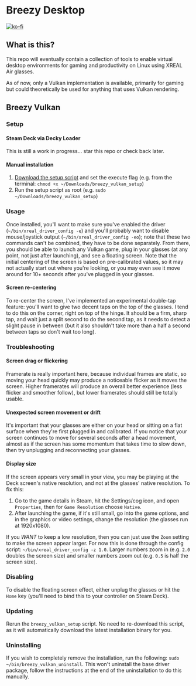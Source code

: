 # Breezy Desktop

[![ko-fi](https://ko-fi.com/img/githubbutton_sm.svg)](https://ko-fi.com/U7U8OVC0L)

## What is this?

This repo will eventually contain a collection of tools to enable virtual desktop environments for gaming and productivity on Linux using XREAL Air glasses.

As of now, only a Vulkan implementation is available, primarily for gaming but could theoretically be used for anything that uses Vulkan rendering.

## Breezy Vulkan

### Setup

#### Steam Deck via Decky Loader

This is still a work in progress... star this repo or check back later.

#### Manual installation

1. [Download the setup script](https://github.com/wheaney/breezy-desktop/releases/latest/download/breezy_vulkan_setup) and set the execute flag (e.g. from the terminal: `chmod +x ~/Downloads/breezy_vulkan_setup`)
2. Run the setup script as root (e.g. `sudo ~/Downloads/breezy_vulkan_setup`)

### Usage

Once installed, you'll want to make sure you've enabled the driver (`~/bin/xreal_driver_config -e`) and you'll probably want to disable mouse/joystick output (`~/bin/xreal_driver_config -eo`); note that these two commands can't be combined, they have to be done separately. From there, you should be able to launch any Vulkan game, plug in your glasses (at any point, not just after launching), and see a floating screen. Note that the initial centering of the screen is based on pre-calibrated values, so it may not actually start out where you're looking, or you may even see it move around for 10+ seconds after you've plugged in your glasses.

#### Screen re-centering
To re-center the screen, I've implemented an experimental double-tap feature: you'll want to give two decent taps on the top of the glasses. I tend to do this on the corner, right on top of the hinge. It should be a firm, sharp tap, and wait just a split second to do the second tap, as it needs to detect a slight pause in between (but it also shouldn't take more than a half a second between taps so don't wait too long).

### Troubleshooting

#### Screen drag or flickering
Framerate is really important here, because individual frames are static, so moving your head quickly may produce a noticeable flicker as it moves the screen. Higher framerates will produce an overall better experience (less flicker and smoother follow), but lower framerates should still be totally usable.

#### Unexpected screen movement or drift
It's important that your glasses are either on your head or sitting on a flat surface when they're first plugged in and calibrated. If you notice that your screen continues to move for several seconds after a head movement, almost as if the screen has some momentum that takes time to slow down, then try unplugging and reconnecting your glasses.

#### Display size

If the screen appears very small in your view, you may be playing at the Deck screen's native resolution, and not at the glasses' native
resolution. To fix this:
1. Go to the game details in Steam, hit the Settings/cog icon, and open `Properties`, then for `Game Resolution` choose `Native`.
2. After launching the game, if it's still small, go into the game options, and in the graphics or video settings, change the resolution (the glasses run at 1920x1080).

If you *WANT* to keep a low resolution, then you can just use the `Zoom` setting to make the screen appear larger. For now this is done through the config script: `~/bin/xreal_driver_config -z 1.0`. Larger numbers zoom in (e.g. `2.0` doubles the screen size) and smaller numbers zoom out (e.g. `0.5` is half the screen size).

### Disabling

To disable the floating screen effect, either unplug the glasses or hit the `Home` key (you'll need to bind this to your controller on Steam Deck).

### Updating

Rerun the `breezy_vulkan_setup` script. No need to re-download this script, as it will automatically download the latest installation binary for you.

### Uninstalling

If you wish to completely remove the installation, run the following: `sudo ~/bin/breezy_vulkan_uninstall`. This won't uninstall the base driver package, follow the instructions at the end of the uninstallation to do this manually.
